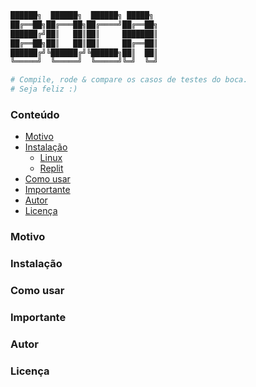```bash
██████╗  ██████╗  ██████╗ █████╗ 
██╔══██╗██╔═══██╗██╔════╝██╔══██╗
██████╔╝██║   ██║██║     ███████║
██╔══██╗██║   ██║██║     ██╔══██║
██████╔╝╚██████╔╝╚██████╗██║  ██║
╚═════╝  ╚═════╝  ╚═════╝╚═╝  ╚═╝

# Compile, rode & compare os casos de testes do boca.
# Seja feliz :)
```
### Conteúdo

- [Motivo](#motivo)
- [Instalação]()
  - [Linux]()
  - [Replit]()
- [Como usar]()
- [Importante]()
- [Autor]()
- [Licença]()

<a name="motivo"></a>

### Motivo

### Instalação

### Como usar

### Importante

### Autor

### Licença
